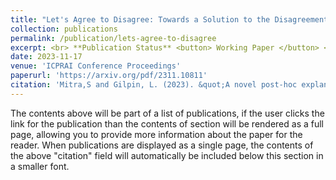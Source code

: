 ```yaml
---
title: "Let's Agree to Disagree: Towards a Solution to the Disagreement Problem in Explainability"
collection: publications
permalink: /publication/lets-agree-to-disagree
excerpt: <br> **Publication Status** <button> Working Paper </button> <br> **Topics** <button>ML Robustness</button> <button>ML Accessibility</button> <br> <br> /**Associated With** <button> <img src='../files/AIEALogo.png' style='height:25px;'/>  AIEA Lab</button><br> **Previous Work**
date: 2023-11-17
venue: 'ICPRAI Conference Proceedings'
paperurl: 'https://arxiv.org/pdf/2311.10811'
citation: 'Mitra,S and Gilpin, L. (2023). &quot;A novel post-hoc explanation comparison metric and applications&quot; <i>ICPRAI Conference Proceedings</i>. 1(3).'
---
```


The contents above will be part of a list of publications, if the user clicks the link for the publication than the contents of section will be rendered as a full page, allowing you to provide more information about the paper for the reader. When publications are displayed as a single page, the contents of the above "citation" field will automatically be included below this section in a smaller font.
